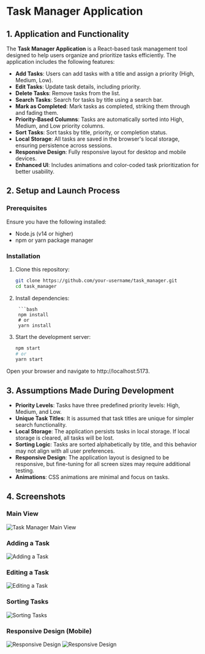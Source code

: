 # Task Manager Application



## 1. Application and Functionality

The **Task Manager Application** is a React-based task management tool designed to help users organize and prioritize tasks efficiently. The application includes the following features:

- **Add Tasks**: Users can add tasks with a title and assign a priority (High, Medium, Low).
- **Edit Tasks**: Update task details, including priority.
- **Delete Tasks**: Remove tasks from the list.
- **Search Tasks**: Search for tasks by title using a search bar.
- **Mark as Completed**: Mark tasks as completed, striking them through and fading them.
- **Priority-Based Columns**: Tasks are automatically sorted into High, Medium, and Low priority columns.
- **Sort Tasks**: Sort tasks by title, priority, or completion status.
- **Local Storage**: All tasks are saved in the browser's local storage, ensuring persistence across sessions.
- **Responsive Design**: Fully responsive layout for desktop and mobile devices.
- **Enhanced UI**: Includes animations and color-coded task prioritization for better usability.



## 2. Setup and Launch Process

### Prerequisites
Ensure you have the following installed:
- Node.js (v14 or higher)
- npm or yarn package manager

### Installation
1. Clone this repository:
   ```bash
   git clone https://github.com/your-username/task_manager.git 
   cd task_manager

2. Install dependencies:

        ```bash
        npm install
        # or
        yarn install


3. Start the development server:

    ```bash 
    npm start
    # or
    yarn start

Open your browser and navigate to http://localhost:5173.




## 3. Assumptions Made During Development

- **Priority Levels**: Tasks have three predefined priority levels: High, Medium, and Low.
- **Unique Task Titles**: It is assumed that task titles are unique for simpler search functionality.
- **Local Storage**: The application persists tasks in local storage. If local storage is cleared, all tasks will be lost.
- **Sorting Logic**: Tasks are sorted alphabetically by title, and this behavior may not align with all user preferences.
- **Responsive Design**: The application layout is designed to be responsive, but fine-tuning for all screen sizes may require additional testing.
- **Animations**: CSS animations are minimal and focus on tasks.



## 4. Screenshots

### Main View
![Task Manager Main View](https://github.com/adity672roy/task_manager/blob/master/src/assets/Main_view.png)

### Adding a Task
![Adding a Task](https://github.com/adity672roy/task_manager/blob/master/src/assets/Add_task.png)

### Editing a Task
![Editing a Task](https://github.com/adity672roy/task_manager/blob/master/src/assets/Edit_task.png)

### Sorting Tasks
![Sorting Tasks](https://github.com/adity672roy/task_manager/blob/master/src/assets/Sort_tasks.png)

### Responsive Design (Mobile)
![Responsive Design](https://github.com/adity672roy/task_manager/blob/master/src/assets/View.png)
![Responsive Design](https://github.com/adity672roy/task_manager/blob/master/src/assets/View2.png)
